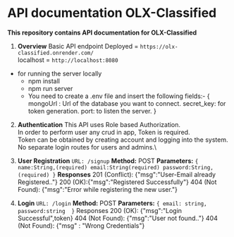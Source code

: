 # API documentation OLX-Classified
**This repository contains API documentation for OLX-Classified**
1. **Overview**
Basic API endpoint Deployed = `https://olx-classified.onrender.com/`\
localhost = `http://localhost:8080`

- for running the server locally 
  - npm install
  - npm run server
  - You need to create a .env file and insert the following fields:-
    {
        mongoUrl : Url of the database you want to connect.
        secret_key: for token generation.
        port: to listen the server.
    }

2. **Authentication**
This API uses Role based Authorization.\
In order to perform user any crud in app, Token is required.\
Token can be obtained by creating account and logging into the system.\
No separate login routes for users and admins.\

3. **User Registration**
`URL: /signup`
**Method:** POST
**Parameters:**
`{
    name:String,(required)
    email:String(required)
    password:String,(required)
}`
**Responses**
201 (Conflict): {"msg":"User-Email already Registered.."}
200 (OK):{"msg":"Registered Successfully"}
404 (Not Found): {"msg":"Error while registering the new user."}

4. **Login**
`URL: /login`
**Method:** POST
**Parameters:**
`{
    email: string,
    password:string 
}`
Responses
200 (OK): {"msg":"Login Successful",token}
404 (Not Found): {"msg":"User not found.."}
404 (Not Found): {"msg" : "Wrong Credentials"}

